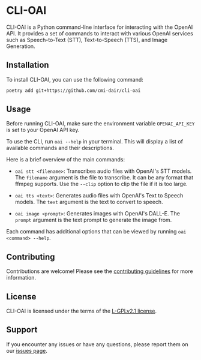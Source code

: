 # CLI-OAI

CLI-OAI is a Python command-line interface for interacting with the OpenAI API. It provides a set of commands to interact with various OpenAI services such as Speech-to-Text (STT), Text-to-Speech (TTS), and Image Generation.

## Installation

To install CLI-OAI, you can use the following command:

```sh
poetry add git+https://github.com/cmi-dair/cli-oai
```

## Usage

Before running CLI-OAI, make sure the environment variable `OPENAI_API_KEY` is set to your OpenAI API key.

To use the CLI, run `oai --help` in your terminal. This will display a list of available commands and their descriptions.

Here is a brief overview of the main commands:

- `oai stt <filename>`: Transcribes audio files with OpenAI's STT models. The `filename` argument is the file to transcribe. It can be any format that ffmpeg supports. Use the `--clip` option to clip the file if it is too large.

- `oai tts <text>`: Generates audio files with OpenAI's Text to Speech models. The `text` argument is the text to convert to speech.

- `oai image <prompt>`: Generates images with OpenAI's DALL-E. The `prompt` argument is the text prompt to generate the image from.

Each command has additional options that can be viewed by running `oai <command> --help`.

## Contributing

Contributions are welcome! Please see the [contributing guidelines](CONTRIBUTING.md) for more information.

## License

CLI-OAI is licensed under the terms of the [L-GPLv2.1 license](LICENSE).

## Support

If you encounter any issues or have any questions, please report them on our [issues page](https://github.com/cmi-dair/cli-oai/issues).
